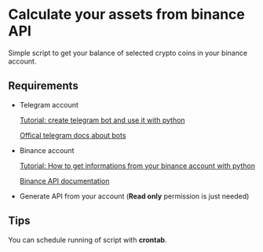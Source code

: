 # Calculate your assets from binance API

Simple script to get your balance of selected crypto coins in your binance account.

## Requirements

* Telegram account

     [Tutorial: create telegram bot and use it with python](https://medium.com/@ManHay_Hong/how-to-create-a-telegram-bot-and-send-messages-with-python-4cf314d9fa3e)
     
     [Offical telegram docs about bots](https://core.telegram.org/bots)
    
 * Binance account
 
     [Tutorial: How to get informations from your binance account with python](https://code.luasoftware.com/tutorials/cryptocurrency/python-connect-to-binance-api/)
     
     [Binance API documentation](https://github.com/binance-exchange/binance-official-api-docs/blob/master/rest-api.md#endpoint-security-type)
    
    
* Generate API from your account (**Read only** permission is just needed)


## Tips

You can schedule running of script with **crontab**.
    
    
    
